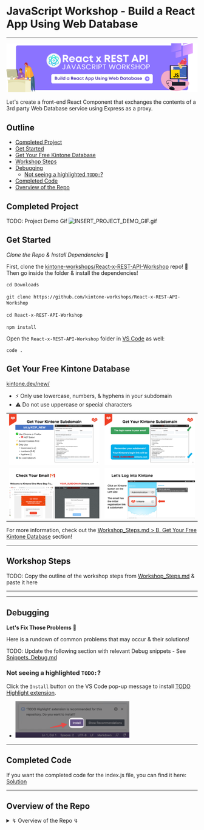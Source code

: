 # JavaScript Workshop - Build a React App Using Web Database

---

![banner.png](./docs/img/banner.png)

Let's create a front-end React Component that exchanges the contents of a 3rd party Web Database service using Express as a proxy.

## Outline <!-- omit in toc -->
* [Completed Project](#completed-project)
* [Get Started](#get-started)
* [Get Your Free Kintone Database](#get-your-free-kintone-database)
* [Workshop Steps](#workshop-steps)
* [Debugging](#debugging)
  * [Not seeing a highlighted `TODO:`?](#not-seeing-a-highlighted-todo)
* [Completed Code](#completed-code)
* [Overview of the Repo](#overview-of-the-repo)

## Completed Project
TODO: Project Demo Gif ![INSERT_PROJECT_DEMO_GIF.gif](./docs/img/INSERT_PROJECT_DEMO_GIF.gif)

## Get Started
_Clone the Repo & Install Dependencies_ 💪

First, clone the [kintone-workshops/React-x-REST-API-Workshop](https://github.com/kintone-workshops/React-x-REST-API-Workshop) repo!  🚀  
Then go inside the folder & install the dependencies!

```shell
cd Downloads

git clone https://github.com/kintone-workshops/React-x-REST-API-Workshop

cd React-x-REST-API-Workshop

npm install
```

Open the `React-x-REST-API-Workshop` folder in [VS Code](https://code.visualstudio.com/docs/getstarted/tips-and-tricks#_command-line) as well:

```shell
code .
```

## Get Your Free Kintone Database

[kintone.dev/new/](http://kintone.dev/new/)
* ⚡ Only use lowercase, numbers, & hyphens in your subdomain
* ⚠ Do not use uppercase or special characters

|                                                                                                 |                                                                                                                   |
| ----------------------------------------------------------------------------------------------- | ----------------------------------------------------------------------------------------------------------------- |
| ![Step 1: Fill out the Kintone Developer license sign-up form](./docs/img/common_signup/SignUp-1.png)         | ![Step 2: Email address will be the login name & the subdomain will be your unique link](./docs/img/common_signup/SignUp-2.png) |
| ![Step 3: Check for a "Welcome to Kintone! One More Step To..." email](./docs/img/common_signup/SignUp-3.png) | ![Step 4: Log into Kintone](./docs/img/common_signup/SignUp-4.png)                                                              |

For more information, check out the [Workshop_Steps.md > B. Get Your Free Kintone Database](./docs/Workshop_Steps.md#b-get-your-free-kintone-database) section!

---

## Workshop Steps

TODO: Copy the outline of the workshop steps from [Workshop_Steps.md](./docs/Workshop_Steps.md) & paste it here

---

---

## Debugging
**Let's Fix Those Problems** 💪

Here is a rundown of common problems that may occur & their solutions!

TODO: Update the following section with relevant Debug snippets - See [Snippets_Debug.md](./Snippets_Debug.md)

### Not seeing a highlighted `TODO:`?
Click the `Install` button on the VS Code pop-up message to install [TODO Highlight extension](https://marketplace.visualstudio.com/items?itemName=wayou.vscode-todo-highlight).
* [![vscode-setting-extension.png](./docs/img/common_vscode/vscode-setting-extension.png)](./docs/img/common_vscode/vscode-setting-extension-HD.png)  

---

## Completed Code
If you want the completed code for the index.js file, you can find it here:  
[Solution](./docs/Solution.md)

---

## Overview of the Repo

<details>
  <summary> ↯ Overview of the Repo ↯ </summary>

| File                                                                   | Purpose                                                                   | Need to Modify?        |
| ---------------------------------------------------------------------- | ------------------------------------------------------------------------- | ---------------------- |
| [package.json](package.json)                                           | Project's metadata & scripts for building and uploading the customization |                        |
| [.env.example](.env.example)                                           | The template for the .env file                                            |                        |
| [.env](.env)                                                           | Holds the Kintone login credential and View ID                            | Yes! - Create it       |
| [customize-manifest.json](customize-manifest.json)                     | Kintone Customize Uploader's configuration file                           | Yes! - Add your App ID |
|                                                                        |                                                                           |                        |
| [src/main.js](src/main.js)                                             | Heart of the project handling the API request body & adding a button      | Yes! Complete the code |
|                                                                        |                                                                           |                        |
| [src/style.css](src/style.css)                                         | Styling for the project can go here                                       |                        |
| [dist/KintoneCustomization.js](dist/KintoneCustomization.js)           | Bundled JS generated by `npm run build` that will be uploaded to Kintone  |
|                                                                        |                                                                           |                        |
| [docs/Workshop_Steps.md](./docs/Workshop_Steps.md)                     | Step-by-step guide that we do during the workshop                         |                        |

</details>
